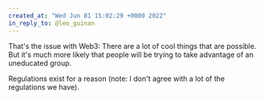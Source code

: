 ```yaml
---
created_at: "Wed Jun 01 15:02:29 +0000 2022"
in_reply_to: @leo_guinan
---
```


That's the issue with Web3: There are a lot of cool things that are possible. But it's much more likely that people will be trying to take advantage of an uneducated group.

Regulations exist for a reason (note: I don't agree with a lot of the regulations we have).